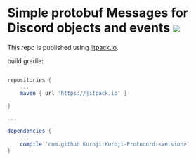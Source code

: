 # Simple protobuf Messages for Discord objects and events [![](https://jitpack.io/v/Kuroji/Kuroji-Protocord.svg)](https://jitpack.io/#Kuroji/Kuroji-Protocord)



This repo is published using [jitpack.io](https://jitpack.io/#Kuroji/Kuroji-Protocord).

build.gradle:
```groovy

repositories {
    ...
    maven { url 'https://jitpack.io' }

}

...

dependencies {
    ...
    compile 'com.github.Kuroji:Kuroji-Protocord:<version>'
}
```